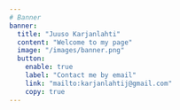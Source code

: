 ```yaml
---
# Banner
banner:
  title: "Juuso Karjanlahti"
  content: "Welcome to my page"
  image: "/images/banner.png"
  button:
    enable: true
    label: "Contact me by email"
    link: "mailto:karjanlahtij@gmail.com"
    copy: true
---
```

